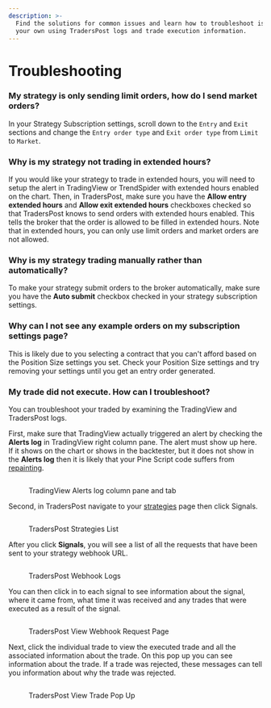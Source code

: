 ```yaml
---
description: >-
  Find the solutions for common issues and learn how to troubleshoot issues on
  your own using TradersPost logs and trade execution information.
---
```


# Troubleshooting

### **My strategy is only sending limit orders, how do I send market orders?**

In your Strategy Subscription settings, scroll down to the `Entry` and `Exit` sections and change the `Entry order type` and `Exit order type` from `Limit` to `Market`.

### Why is my strategy not trading in extended hours?

If you would like your strategy to trade in extended hours, you will need to setup the alert in TradingView or TrendSpider with extended hours enabled on the chart. Then, in TradersPost, make sure you have the **Allow entry extended hours** and **Allow exit extended hours** checkboxes checked so that TradersPost knows to send orders with extended hours enabled. This tells the broker that the order is allowed to be filled in extended hours. Note that in extended hours, you can only use limit orders and market orders are not allowed.

### Why is my strategy trading manually rather than automatically?

To make your strategy submit orders to the broker automatically, make sure you have the **Auto submit** checkbox checked in your strategy subscription settings.

### Why can I not see any example orders on my subscription settings page?

This is likely due to you selecting a contract that you can't afford based on the Position Size settings you set. Check your Position Size settings and try removing your settings until you get an entry order generated.&#x20;

### My trade did not execute. How can I troubleshoot?

You can troubleshoot your traded by examining the TradingView and TradersPost logs.

First, make sure that TradingView actually triggered an alert by checking the **Alerts log** in TradingView right column pane. The alert must show up here. If it shows on the chart or shows in the backtester, but it does not show in the **Alerts log** then it is likely that your Pine Script code suffers from [repainting](../learn/signal-sources/tradingview.md#pine-script-repainting).

<figure><img src="../.gitbook/assets/Screenshot 2025-09-12 at 1.13.09 PM.png" alt=""><figcaption><p>TradingView Alerts log column pane and tab</p></figcaption></figure>

Second, in TradersPost navigate to your [strategies](https://app.traderspost.io/app/trading/strategies) page then click Signals.

<figure><img src="../.gitbook/assets/Screenshot 2025-09-12 at 1.15.13 PM.png" alt=""><figcaption><p>TradersPost Strategies List</p></figcaption></figure>

After you click **Signals**, you will see a list of all the requests that have been sent to your strategy webhook URL.&#x20;

<figure><img src="../.gitbook/assets/Screenshot 2025-09-12 at 1.16.47 PM.png" alt=""><figcaption><p>TradersPost Webhook Logs</p></figcaption></figure>

You can then click in to each signal to see information about the signal, where it came from, what time it was received and any trades that were executed as a result of the signal.

<figure><img src="../.gitbook/assets/Screenshot 2025-09-12 at 1.19.07 PM.png" alt=""><figcaption><p>TradersPost View Webhook Request Page</p></figcaption></figure>

Next, click the individual trade to view the executed trade and all the associated information about the trade. On this pop up you can see information about the trade. If a trade was rejected, these messages can tell you information about why the trade was rejected.

<figure><img src="../.gitbook/assets/Screenshot 2025-09-12 at 1.18.25 PM.png" alt=""><figcaption><p>TradersPost View Trade Pop Up</p></figcaption></figure>

